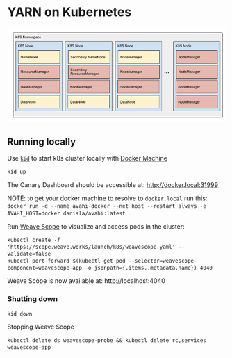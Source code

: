 # YARN on Kubernetes

![Architecture](docs/k8s_yarn_architecture.png)

## Running locally

Use [`kid`](https://github.com/vyshane/kid) to start k8s cluster locally with [Docker Machine](https://www.docker.com/products/docker-toolbox)


```
kid up
```

The Canary Dashboard should be accessible at: http://docker.local:31999

NOTE: to get your docker machine to resolve to `docker.local` run this: `docker run -d --name avahi-docker --net host --restart always -e AVAHI_HOST=docker danisla/avahi:latest`

Run [Weave Scope](https://www.weave.works/docs/scope/0.15.0/installing/#k8s) to visualize and access pods in the cluster:

```
kubectl create -f 'https://scope.weave.works/launch/k8s/weavescope.yaml' --validate=false
kubectl port-forward $(kubectl get pod --selector=weavescope-component=weavescope-app -o jsonpath={.items..metadata.name}) 4040
```

Weave Scope is now available at: http://localhost:4040

### Shutting down

```
kid down
```

Stopping Weave Scope

```
kubectl delete ds weavescope-probe && kubectl delete rc,services weavescope-app
```
